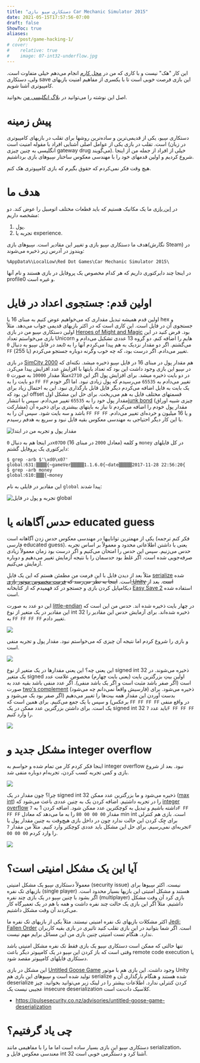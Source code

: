 ```yaml
---
title: "دستکاری سِیو بازی Car Mechanic Simulator 2015"
date: 2021-05-15T17:57:56-07:00
draft: false
ShowToc: true
aliases:
    /post/game-hacking-1/
# cover:
#    relative: true
#    image: 07-int32-underflow.jpg
---
```


این کار "هک" نیست و با کاری که من در [محل کارم][ea-security] انجام می‌دهم خیلی
متفاوت است. ولی، دستکاری save این بازی فرصت خوبی است تا با یکسری از مفاهیم امنیت
بازیهای کامپیوتری آشنا شویم.

[ea-security]: https://www.ea.com/security

اصل این نوشته را می‌توانید در [بلاگ انگلیسی من][english-version] بخوانید.

[english-version]: https://parsiya.net/blog/2017-11-29-hacking-car-mechanic-simulator-2015/

# پیش زمینه
دستکاری سِیو، یکی از قدیمی‌ترین و ساده‌ترین روشها برای تقلب در بازیهای کامپیوتری
است. تقلب در بازی یکی از عوامل اصلی آشنایی افراد با مقوله امنیت است (در زبان
انگلیسی به چنین چیزی gateway drug می‌گویند). خیلی از افراد از جمله من از اینجا
شروع کردیم و اولین قدمهای خود را با مهندسی معکوس ساختار سِیوهای بازی برداشتیم.

هیچ وقت فکر نمی‌کردم که حقوق بگیرم که بازی کامپیوتری هک کنم.

# هدف ما
در [این بازی][steam-link] ما یک مکانیک هستیم که باید قطعات مختلف اتومبیل را عوض کند. دو مشخصه داریم:

1. پول.
2. تجربه یا experience.

[steam-link]: https://store.steampowered.com/app/320300/Car_Mechanic_Simulator_2015/

هدف ما دستکاری سِیو بازی و تغییر این مقادیر است. سِیوهای بازی(نگارش Steam) در ویندوز در آدرس زیر ذخیره می‌شوند:

```
%AppData%\LocalLow\Red Dot Games\Car Mechanic Simulator 2015\
```

در اینجا چند دایرکتوری داریم که هر کدام مخصوص یک پروفایل در بازی هستند و نام آنها profile0 و غیره است.

# اولین قدم: جستجوی اعداد در فایل
اولین قدم همیشه تبدیل مقداری که می‌خواهیم عوض کنیم به مبنای 16 یا hex و جستجوی
آن در فایل است. این کاری است که در اکثر بازیهای قدیمی جواب می‌دهد. مثلاً اولین
دستکاری سِیو من در بازی [Heroes of Might and Magic][hmm-gog-link] بود. فرض کنید
در این بازی می‌خواستم تعداد Unicorn هایم را اضافه کنم. دو گروه 13 عددی تشکیل
می‌دادم و بعد در فایل سِیو به دنبال `0D` می‌گشتم. اگر دو مقدار نزدیک به هم پیدا
می‌کردم آنها را به `FF` (یا 255) تغییر می‌دادم. اگر درست بود، که چه خوب وگرنه
دوباره جستجو می‌کردم.

[hmm-gog-link]: https://www.gog.com/game/heroes_of_might_and_magic

در بازی [SimCity 2000][simcity-origin-link] هم مقدار پول در مبنای 16 در فایل
سِیو ذخیره میشد. نکته‌ای که در سِیو این بازی وجود داشت این بود که تعداد بایتها
با افزایش عدد افزایش پیدا می‌کرد. مثلاً مقدار `10000` به صورت `0x2710` در دو بایت
ذخیره میشد. برای افزایش پول اگر این دو بایت را به `FF FF` تغییر می‌دادم به `65535`
می‌رسیدم که پول زیادی نبود. اما اگر خودم یک بایت به فایل اضافه می‌کردم دیگر فایل
قابل بارگذاری نبود. این به احتمال زیاد برای این بود که offset قسمتهای مختلف فایل
به هم می‌ریخت. برای حل این مشکل اول مقدار پول خود را به `65535` تغییر می‌دادم. سپس
با انتشار[junk bond][simcity-junkbond-link] (چیزی شبیه اوراق مشارکت) مقدار پول خودم را اضافه می‌کردم تا
نیاز به بایتهای بیشتری برای ذخیره آن باشد و سه بایت شود. سپس آن را به `FF FF FF` و
یا 16 میلیون و خرده‌ای تغییر می‌دادم. با این کار دیگر احتیاجی به مهندسی معکوس بقیه فایل نبود و سریع به هدفم رسیدم.

[simcity-origin-link]: https://www.origin.com/can/en-us/store/simcity/simcity-2000
[simcity-junkbond-link]: https://simcity.fandom.com/wiki/Loan#SimCity_2000

![مقدار پول و تجربه من در ابتدا](01-starting.jpg)

در اینجا هم به دنبال `0x07D0` (معادل `2000` در مبنای 16) و کلمه `money` در کل
فایلهای دایرکتوری یک پروفایل گشتم:

```
$ grep -arb $'\xd0\x07'
global:631:▒▒▒▒{~gameVer▒▒▒▒▒1.1.6.0{~date▒▒▒▒▒2017-11-28 22:56:20{
$ grep -arb money
global:610:▒▒▒{~money
```

این مقادیر در فایلی به نام `global` پیدا شدند:

![تجربه و پول در فایل global](02-inside-global.png)

# حدس آگاهانه یا educated guess
یکی از مهمترین تواناییها در مهندسی معکوس حدس زدن آگاهانه است (فکر کنم ترجمه
فارسی educated guess). یعنی با داشتن اطلاعاتی محدود و معمولاً بر اساس تجربه
حدس می‌زنیم. سپس این حدس را امتحان می‌کنیم و اگر درست بود زمان معمولاً زیادی
صرفه‌جویی شده است. اگر غلط بود حدسمان را با نتیجه آزمایش تغییر می‌دهیم و دوباره
آزمایش می‌کنیم.

مثلاً بعد از دیدن فایل با این فرمت من مطمئن هستم که این یک فایلِ [serialize][serialize-wikipedia] شده
است. ~~اینجا به نظر می‌رسد که [فرمت مخصوص موتور بازی Unity][unity-serialization-format] است~~.
بعد از دیکامپایل کردن بازی و جستجو در کد فهمیدم که از کتابخانه [Easy Save 2][easy-save-2]
استفاده شده است.

[easy-save-2]: https://docs.moodkie.com/product/easy-save-2/

 این دو عدد به صورت
[little-endian][little-endian-wikipedia] در چهار بایت ذخیره شده اند. حدس من این است که این مقادیر در یک
متغیر از نوع int 32 ذخیره شده‌اند. برای آزمایش حدس این مقادیر را به `FF FF FF FF`
تغییر دادم.

[serialize-wikipedia]: https://en.wikipedia.org/wiki/Serialization
[unity-serialization-format]: https://github.com/ata4/disunity/wiki/Serialized-file-format
[little-endian-wikipedia]: https://en.wikipedia.org/wiki/Endianness#Example

![](03-global-edited.png)

و بازی را شروع کردم اما نتیجه آن چیزی که می‌خواستم نبود. مقدار پول و تجربه منفی است.

![](04-after-edit1.jpg)

این یعنی چه؟ این یعنی مقدارها در یک متغیر از نوع signed int 32 ذخیره می‌شوند. در
یک متغیر signed اولین بیتِ بزرگترین بایت (یعنی بایت چهارم) مخصوص علامت عدد است
(اگر صفر باشد مثبت است و اگر یک باشد منفی). اگر عدد منفی باشد بقیه عدد به صورت
[two's complement][twos-complement-wikipedia] (فارسیش واقعاً نمی‌دانم چه می‌شود)
ذخیره می‌شود. برای بدست آوردن این مقدار همه بیت‌ها را تغییر می‌دهیم (اگر صفر بود
یک می‌شود و برعکس) و سپس با یک جمع می‌کنیم. برای همین است که `FF FF FF FF` در
واقع منفی یک است. برای داشتن بزرگترین عدد ممکن در یک signed int 32 باید عدد `7F
FF FF FF` را وارد کنیم.

[twos-complement-wikipedia]: https://en.wikipedia.org/wiki/Two%27s_complement

![](06-much-experience.jpg)

# مشکل جدید و integer overflow
اینجا فکر کردم کار من تمام شده و حواسم به integer overflow نبود. بعد از شروع بازی و کمی تجربه کسب کردن، تجربه‌ام دوباره منفی شد.

![](07-int32-underflow.jpg)

چرا؟ چون مقدار در یک signed int 32 ذخیره می‌شود و ما بزرگترین عدد ممکن ([max
int][max-int-wikipedia]) را در تجربه داشتیم. اضافه کردن یک به چنین عددی باعث
می‌شود که [integer overflow][integer-overflow-wikipedia] داشته باشیم و تبدیل به
کوچکترین عدد ممکن شود. اضافه کردن 1 به `7F FF FF FF` مقدار `00 00 00 80` را به ما
می‌دهد که معادل min int است. بازی هم کنترلی برای چِک کردن این حالت ندارد چون در
داخل بازی هیچ‌وقت به چنین مقدار پول یا تجربه‌ای نمی‌رسیم. برای حل این مشکل باید
عددی کوچکتر وارد کنیم. مثلاً من مقدار `7F 00 00 00` را وارد کردم.

[max-int-wikipedia]: https://en.wikipedia.org/wiki/2,147,483,647
[integer-overflow-wikipedia]: https://en.wikipedia.org/wiki/Integer_overflow

![](08-monies.jpg)

# آیا این یک مشکل امنیتی است؟
معمولاً دستکاری سِیو یک مشکل امنیتی (security issue) نیست. اکثر سِیوها برای
بازیهای تک نفره (single player) هستند و مشکل امنیتی این بازیها بسیار محدود است.
اگر بشود با چنین سِیو در یک بازی چند نفره (multiplayer) بازی کرد آن وقت مشکل
داشتیم. مثلاً اگر این بازی یک حالت چند نفره داشت و همه با هم در یک تعمیرگاه کار
می‌کردند آن وقت مشکل داشتیم.

اکثر مشکلات بازیهای تک نفره امنیتی نیستند. مثلاً یکی از بازیهای تک نفره ما
[Jedi: Fallen Order][jedi-fallen-order] است. اگر شما بتوانید در این بازی تقلب
کنید تاثیری در بازی بقیه کاربران ندارد. هنگام تست امنیتی چنین بازی من این مسائل
برایم مهم نیست.

[jedi-fallen-order]: https://www.ea.com/games/starwars/jedi-fallen-order

تنها حالتی که ممکن است دستکاری سِیو یک بازی فقط تک نفره مشکل امنیتی باشد وقتی
است که باز کردن این سِیو در یک کامپیوتر دیگر باعث remote code execution یا
دستکاری فایلهای کامپیوتر مقصد شود.

این مشکل در بازی [Untitled Goose Game][goose-game] وجود داشت. این بازی هم با
موتور Unity تولید شده است و سِیوهای این بازی هم serialize شده هستند و هنگام
بارگذاری آن و deserialize کردن کنترلی ندارد. اطلاعات بیشتر را در لینک زیر
می‌توانید بخوانید. چیز عجیبی نیست یک insecure deserialization کلاسیک  دات‌نت
است.

* https://pulsesecurity.co.nz/advisories/untitled-goose-game-deserialization

[goose-game]: https://goose.game/

# چی یاد گرفتیم؟
دستکاری سِیو این بازی بسیار ساده است اما ما را با مفاهیمی مانند serialization،
معندسی معکوس فایل و int 32 آشنا کرد و دستگرمی خوبی است.
